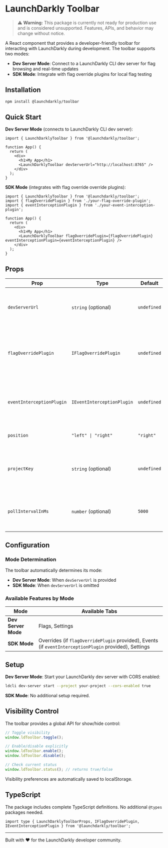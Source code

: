 # LaunchDarkly Toolbar

> ⚠️ **Warning:** This package is currently not ready for production use and is considered unsupported. Features, APIs, and behavior may change without notice.

A React component that provides a developer-friendly toolbar for interacting with LaunchDarkly during development. The toolbar supports two modes:

- **Dev Server Mode**: Connect to a LaunchDarkly CLI dev server for flag browsing and real-time updates
- **SDK Mode**: Integrate with flag override plugins for local flag testing

## Installation

```bash
npm install @launchdarkly/toolbar
```

## Quick Start

**Dev Server Mode** (connects to LaunchDarkly CLI dev server):

```tsx
import { LaunchDarklyToolbar } from '@launchdarkly/toolbar';

function App() {
  return (
    <div>
      <h1>My App</h1>
      <LaunchDarklyToolbar devServerUrl="http://localhost:8765" />
    </div>
  );
}
```

**SDK Mode** (integrates with flag override override plugins):

```tsx
import { LaunchDarklyToolbar } from '@launchdarkly/toolbar';
import { flagOverridePlugin } from './your-flag-override-plugin';
import { eventInterceptionPlugin } from './your-event-interception-plugin';

function App() {
  return (
    <div>
      <h1>My App</h1>
      <LaunchDarklyToolbar flagOverridePlugin={flagOverridePlugin} eventInterceptionPlugin={eventInterceptionPlugin} />
    </div>
  );
}
```

## Props

| Prop                      | Type                       | Default     | Description                                                               |
| ------------------------- | -------------------------- | ----------- | ------------------------------------------------------------------------- |
| `devServerUrl`            | `string` (optional)        | `undefined` | URL of your LaunchDarkly dev server. If provided, enables Dev Server Mode |
| `flagOverridePlugin`      | `IFlagOverridePlugin`      | `undefined` | Debug override plugin for SDK Mode. Shows Overrides tab when provided     |
| `eventInterceptionPlugin` | `IEventInterceptionPlugin` | `undefined` | Event interception plugin for SDK Mode. Enables Events tab functionality  |
| `position`                | `"left" \| "right"`        | `"right"`   | Position of the toolbar on screen                                         |
| `projectKey`              | `string` (optional)        | `undefined` | Optional project key for multi-project setups (Dev Server Mode only)      |
| `pollIntervalInMs`        | `number` (optional)        | `5000`      | Polling interval for dev server updates (Dev Server Mode only)            |

## Configuration

### Mode Determination

The toolbar automatically determines its mode:

- **Dev Server Mode**: When `devServerUrl` is provided
- **SDK Mode**: When `devServerUrl` is omitted

### Available Features by Mode

| Mode                | Available Tabs                                                                                         |
| ------------------- | ------------------------------------------------------------------------------------------------------ |
| **Dev Server Mode** | Flags, Settings                                                                                        |
| **SDK Mode**        | Overrides (if `flagOverridePlugin` provided), Events (if `eventInterceptionPlugin` provided), Settings |

## Setup

**Dev Server Mode**: Start your LaunchDarkly dev server with CORS enabled:

```bash
ldcli dev-server start --project your-project --cors-enabled true
```

**SDK Mode**: No additional setup required.

## Visibility Control

The toolbar provides a global API for show/hide control:

```javascript
// Toggle visibility
window.ldToolbar.toggle();

// Enable/disable explicitly
window.ldToolbar.enable();
window.ldToolbar.disable();

// Check current status
window.ldToolbar.status(); // returns true/false
```

Visibility preferences are automatically saved to localStorage.

## TypeScript

The package includes complete TypeScript definitions. No additional `@types` packages needed.

```tsx
import type { LaunchDarklyToolbarProps, IFlagOverridePlugin, IEventInterceptionPlugin } from '@launchdarkly/toolbar';
```

---

Built with ❤️ for the LaunchDarkly developer community.
